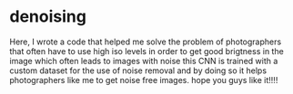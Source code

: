 # denoising

Here, I wrote a code that helped me solve the problem of photographers that often have to use high iso levels in order to get good brigtness in the image which often leads to images with noise this CNN is trained with a custom dataset for the use of noise removal and by doing so it helps photographers like me to get noise free images.
hope you guys like it!!!!
